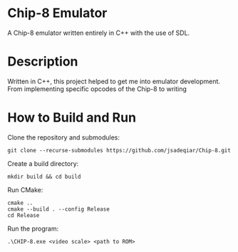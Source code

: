 # Chip-8 Emulator

A Chip-8 emulator written entirely in C++ with the use of SDL.

# Description

Written in C++, this project helped to get me into emulator development. From implementing specific opcodes of the Chip-8 to writing 

# How to Build and Run
Clone the repository and submodules:
```
git clone --recurse-submodules https://github.com/jsadeqiar/Chip-8.git
```
Create a build directory:
```
mkdir build && cd build
```
Run CMake:
```
cmake ..
cmake --build . --config Release
cd Release
```
Run the program:
```
.\CHIP-8.exe <video scale> <path to ROM>
```
